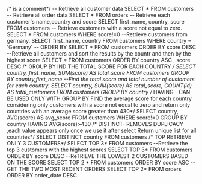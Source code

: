 /* is 
  a comment*/
  -- Retrieve all customer data 
  SELECT *
  FROM customers
  -- Retrieve all order data 
  SELECT *
  FROM orders
  -- Retrieve each customer's name,country and score
 SELECT 
  first_name,
  country,
  score
 FROM customers
-- Retrieve customers with a score not equal to zero.
SELECT *
FROM customers
WHERE score!=0
--Retrieve customers from germany.
SELECT 
first_name,
country
FROM customers
WHERE country = 'Germany'
-- ORDER BY
SELECT *
FROM customers
ORDER BY score DESC
--Retrieve all customers and sort the results by the countr and then by the highest score
SELECT *
FROM customers
ORDER BY country ASC , score DESC
/* GROUP BY
 IND THE TOTAL SCORE FOR EACH COUNTRY */
 SELECT 
    country,
    first_name,
    SUM(score) AS total_score
 FROM customers
 GROUP BY country,first_name
 --Find the total score and total number of customers for each country.
 SELECT 
  country,
  SUM(score) AS total_score,
  COUNT(id) AS total_customers
 FROM customers
 GROUP BY country
 /* HAVING - CAN BE USED ONLY WITH GROUP BY 
 FIND the average score for each country 
 considering only customers with a score not equal to zero
 and return only countries with an average score greater than 430*/
 SELECT 
 country,
 AVG(score) AS avg_score
 FROM customers
 WHERE score!=0
 GROUP BY country
 HAVING AVG(score)>430
 /* DISTINCT- REMOVES DUPLICACY ,each value appears only once we use it after select
 Return unique list for all countries*/
 SELECT DISTINCT country
 FROM customers
 /* TOP 
 RETRIEVE ONLY 3 CUSTOMERS*/
 SELECT TOP 3*
 FROM customers
 --Retrieve the top 3 customers with the highest scores
 SELECT TOP 3*
 FROM customers
 ORDER BY score DESC
 --ReTRIEVE THE LOWEST 2 CUSTOMERS BASED ON THE SCORE
 SELECT TOP 2 *
 FROM customers
 ORDER BY score ASC
 -- GET THE TWO MOST RECENT ORDERS 
 SELECT TOP 2*
 FROM orders
 ORDER BY order_date DESC
